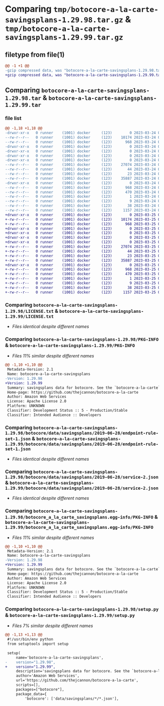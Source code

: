 # Comparing `tmp/botocore-a-la-carte-savingsplans-1.29.98.tar.gz` & `tmp/botocore-a-la-carte-savingsplans-1.29.99.tar.gz`

## filetype from file(1)

```diff
@@ -1 +1 @@
-gzip compressed data, was "botocore-a-la-carte-savingsplans-1.29.98.tar", last modified: Fri Mar 24 01:24:43 2023, max compression
+gzip compressed data, was "botocore-a-la-carte-savingsplans-1.29.99.tar", last modified: Sat Mar 25 01:23:12 2023, max compression
```

## Comparing `botocore-a-la-carte-savingsplans-1.29.98.tar` & `botocore-a-la-carte-savingsplans-1.29.99.tar`

### file list

```diff
@@ -1,18 +1,18 @@
-drwxr-xr-x   0 runner    (1001) docker     (123)        0 2023-03-24 01:24:43.674175 botocore-a-la-carte-savingsplans-1.29.98/
--rw-r--r--   0 runner    (1001) docker     (123)    10174 2023-03-24 01:24:43.000000 botocore-a-la-carte-savingsplans-1.29.98/LICENSE.txt
--rw-r--r--   0 runner    (1001) docker     (123)      968 2023-03-24 01:24:43.674175 botocore-a-la-carte-savingsplans-1.29.98/PKG-INFO
-drwxr-xr-x   0 runner    (1001) docker     (123)        0 2023-03-24 01:24:43.670175 botocore-a-la-carte-savingsplans-1.29.98/botocore/
-drwxr-xr-x   0 runner    (1001) docker     (123)        0 2023-03-24 01:24:43.670175 botocore-a-la-carte-savingsplans-1.29.98/botocore/data/
-drwxr-xr-x   0 runner    (1001) docker     (123)        0 2023-03-24 01:24:43.670175 botocore-a-la-carte-savingsplans-1.29.98/botocore/data/savingsplans/
-drwxr-xr-x   0 runner    (1001) docker     (123)        0 2023-03-24 01:24:43.674175 botocore-a-la-carte-savingsplans-1.29.98/botocore/data/savingsplans/2019-06-28/
--rw-r--r--   0 runner    (1001) docker     (123)    27074 2023-03-24 01:23:57.000000 botocore-a-la-carte-savingsplans-1.29.98/botocore/data/savingsplans/2019-06-28/endpoint-rule-set-1.json
--rw-r--r--   0 runner    (1001) docker     (123)       44 2023-03-24 01:23:57.000000 botocore-a-la-carte-savingsplans-1.29.98/botocore/data/savingsplans/2019-06-28/examples-1.json
--rw-r--r--   0 runner    (1001) docker     (123)       23 2023-03-24 01:23:57.000000 botocore-a-la-carte-savingsplans-1.29.98/botocore/data/savingsplans/2019-06-28/paginators-1.json
--rw-r--r--   0 runner    (1001) docker     (123)    35887 2023-03-24 01:23:57.000000 botocore-a-la-carte-savingsplans-1.29.98/botocore/data/savingsplans/2019-06-28/service-2.json
-drwxr-xr-x   0 runner    (1001) docker     (123)        0 2023-03-24 01:24:43.674175 botocore-a-la-carte-savingsplans-1.29.98/botocore_a_la_carte_savingsplans.egg-info/
--rw-r--r--   0 runner    (1001) docker     (123)      968 2023-03-24 01:24:43.000000 botocore-a-la-carte-savingsplans-1.29.98/botocore_a_la_carte_savingsplans.egg-info/PKG-INFO
--rw-r--r--   0 runner    (1001) docker     (123)      470 2023-03-24 01:24:43.000000 botocore-a-la-carte-savingsplans-1.29.98/botocore_a_la_carte_savingsplans.egg-info/SOURCES.txt
--rw-r--r--   0 runner    (1001) docker     (123)        1 2023-03-24 01:24:43.000000 botocore-a-la-carte-savingsplans-1.29.98/botocore_a_la_carte_savingsplans.egg-info/dependency_links.txt
--rw-r--r--   0 runner    (1001) docker     (123)        9 2023-03-24 01:24:43.000000 botocore-a-la-carte-savingsplans-1.29.98/botocore_a_la_carte_savingsplans.egg-info/top_level.txt
--rw-r--r--   0 runner    (1001) docker     (123)       38 2023-03-24 01:24:43.674175 botocore-a-la-carte-savingsplans-1.29.98/setup.cfg
--rw-r--r--   0 runner    (1001) docker     (123)     1157 2023-03-24 01:24:43.000000 botocore-a-la-carte-savingsplans-1.29.98/setup.py
+drwxr-xr-x   0 runner    (1001) docker     (123)        0 2023-03-25 01:23:12.981245 botocore-a-la-carte-savingsplans-1.29.99/
+-rw-r--r--   0 runner    (1001) docker     (123)    10174 2023-03-25 01:23:12.000000 botocore-a-la-carte-savingsplans-1.29.99/LICENSE.txt
+-rw-r--r--   0 runner    (1001) docker     (123)      968 2023-03-25 01:23:12.981245 botocore-a-la-carte-savingsplans-1.29.99/PKG-INFO
+drwxr-xr-x   0 runner    (1001) docker     (123)        0 2023-03-25 01:23:12.977245 botocore-a-la-carte-savingsplans-1.29.99/botocore/
+drwxr-xr-x   0 runner    (1001) docker     (123)        0 2023-03-25 01:23:12.977245 botocore-a-la-carte-savingsplans-1.29.99/botocore/data/
+drwxr-xr-x   0 runner    (1001) docker     (123)        0 2023-03-25 01:23:12.977245 botocore-a-la-carte-savingsplans-1.29.99/botocore/data/savingsplans/
+drwxr-xr-x   0 runner    (1001) docker     (123)        0 2023-03-25 01:23:12.981245 botocore-a-la-carte-savingsplans-1.29.99/botocore/data/savingsplans/2019-06-28/
+-rw-r--r--   0 runner    (1001) docker     (123)    27074 2023-03-25 01:22:12.000000 botocore-a-la-carte-savingsplans-1.29.99/botocore/data/savingsplans/2019-06-28/endpoint-rule-set-1.json
+-rw-r--r--   0 runner    (1001) docker     (123)       44 2023-03-25 01:22:12.000000 botocore-a-la-carte-savingsplans-1.29.99/botocore/data/savingsplans/2019-06-28/examples-1.json
+-rw-r--r--   0 runner    (1001) docker     (123)       23 2023-03-25 01:22:12.000000 botocore-a-la-carte-savingsplans-1.29.99/botocore/data/savingsplans/2019-06-28/paginators-1.json
+-rw-r--r--   0 runner    (1001) docker     (123)    35887 2023-03-25 01:22:12.000000 botocore-a-la-carte-savingsplans-1.29.99/botocore/data/savingsplans/2019-06-28/service-2.json
+drwxr-xr-x   0 runner    (1001) docker     (123)        0 2023-03-25 01:23:12.981245 botocore-a-la-carte-savingsplans-1.29.99/botocore_a_la_carte_savingsplans.egg-info/
+-rw-r--r--   0 runner    (1001) docker     (123)      968 2023-03-25 01:23:12.000000 botocore-a-la-carte-savingsplans-1.29.99/botocore_a_la_carte_savingsplans.egg-info/PKG-INFO
+-rw-r--r--   0 runner    (1001) docker     (123)      470 2023-03-25 01:23:12.000000 botocore-a-la-carte-savingsplans-1.29.99/botocore_a_la_carte_savingsplans.egg-info/SOURCES.txt
+-rw-r--r--   0 runner    (1001) docker     (123)        1 2023-03-25 01:23:12.000000 botocore-a-la-carte-savingsplans-1.29.99/botocore_a_la_carte_savingsplans.egg-info/dependency_links.txt
+-rw-r--r--   0 runner    (1001) docker     (123)        9 2023-03-25 01:23:12.000000 botocore-a-la-carte-savingsplans-1.29.99/botocore_a_la_carte_savingsplans.egg-info/top_level.txt
+-rw-r--r--   0 runner    (1001) docker     (123)       38 2023-03-25 01:23:12.981245 botocore-a-la-carte-savingsplans-1.29.99/setup.cfg
+-rw-r--r--   0 runner    (1001) docker     (123)     1157 2023-03-25 01:23:12.000000 botocore-a-la-carte-savingsplans-1.29.99/setup.py
```

### Comparing `botocore-a-la-carte-savingsplans-1.29.98/LICENSE.txt` & `botocore-a-la-carte-savingsplans-1.29.99/LICENSE.txt`

 * *Files identical despite different names*

### Comparing `botocore-a-la-carte-savingsplans-1.29.98/PKG-INFO` & `botocore-a-la-carte-savingsplans-1.29.99/PKG-INFO`

 * *Files 11% similar despite different names*

```diff
@@ -1,10 +1,10 @@
 Metadata-Version: 2.1
 Name: botocore-a-la-carte-savingsplans
-Version: 1.29.98
+Version: 1.29.99
 Summary: savingsplans data for botocore. See the `botocore-a-la-carte` package for more info.
 Home-page: https://github.com/thejcannon/botocore-a-la-carte
 Author: Amazon Web Services
 License: Apache License 2.0
 Platform: UNKNOWN
 Classifier: Development Status :: 5 - Production/Stable
 Classifier: Intended Audience :: Developers
```

### Comparing `botocore-a-la-carte-savingsplans-1.29.98/botocore/data/savingsplans/2019-06-28/endpoint-rule-set-1.json` & `botocore-a-la-carte-savingsplans-1.29.99/botocore/data/savingsplans/2019-06-28/endpoint-rule-set-1.json`

 * *Files identical despite different names*

### Comparing `botocore-a-la-carte-savingsplans-1.29.98/botocore/data/savingsplans/2019-06-28/service-2.json` & `botocore-a-la-carte-savingsplans-1.29.99/botocore/data/savingsplans/2019-06-28/service-2.json`

 * *Files identical despite different names*

### Comparing `botocore-a-la-carte-savingsplans-1.29.98/botocore_a_la_carte_savingsplans.egg-info/PKG-INFO` & `botocore-a-la-carte-savingsplans-1.29.99/botocore_a_la_carte_savingsplans.egg-info/PKG-INFO`

 * *Files 11% similar despite different names*

```diff
@@ -1,10 +1,10 @@
 Metadata-Version: 2.1
 Name: botocore-a-la-carte-savingsplans
-Version: 1.29.98
+Version: 1.29.99
 Summary: savingsplans data for botocore. See the `botocore-a-la-carte` package for more info.
 Home-page: https://github.com/thejcannon/botocore-a-la-carte
 Author: Amazon Web Services
 License: Apache License 2.0
 Platform: UNKNOWN
 Classifier: Development Status :: 5 - Production/Stable
 Classifier: Intended Audience :: Developers
```

### Comparing `botocore-a-la-carte-savingsplans-1.29.98/setup.py` & `botocore-a-la-carte-savingsplans-1.29.99/setup.py`

 * *Files 7% similar despite different names*

```diff
@@ -1,13 +1,13 @@
 #!/usr/bin/env python
 from setuptools import setup
 
 setup(
     name='botocore-a-la-carte-savingsplans',
-    version="1.29.98",
+    version="1.29.99",
     description='savingsplans data for botocore. See the `botocore-a-la-carte` package for more info.',
     author='Amazon Web Services',
     url='https://github.com/thejcannon/botocore-a-la-carte',
     scripts=[],
     packages=["botocore"],
     package_data={
         'botocore': ['data/savingsplans/*/*.json'],
```

